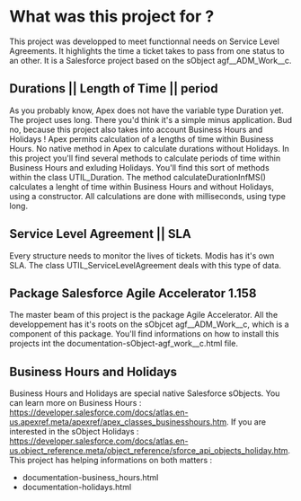 # What was this project for ?
This project was developped to meet functionnal needs on Service Level Agreements. It highlights the time a ticket takes to pass from one status to an other. It is a Salesforce project based on the sObject agf__ADM_Work__c.

## Durations || Length of Time || period

As you probably know, Apex does not have the variable type Duration yet. The project uses long. There you'd think it's a simple minus application. Bud no, because this project also takes into account Business Hours and Holidays !
Apex permits calculation of a lengths of time within Business Hours. No native method in Apex to calculate durations without Holidays. 
In this project you'll find several methods to calculate periods of time within Business Hours and exluding Holidays. You'll find this sort of methods within the class  UTIL_Duration. The method calculateDurationInfMS() calculates a lenght of time within Business Hours and without Holidays, using a constructor.
All calculations are done with milliseconds, using type long.

## Service Level Agreement || SLA

Every structure needs to monitor the lives of tickets. Modis has it's own SLA. The class UTIL_ServiceLevelAgreement deals with this type of data.

## Package Salesforce Agile Accelerator 1.158

The master beam of this project is the package Agile Accelerator. All the developpement has it's roots on the sObjcet agf__ADM_Work__c, which is a component of this package. You'll find informations on how to install this projects int the documentation-sObject-agf_work__c.html file.

## Business Hours and Holidays

Business Hours and Holidays are special native Salesforce sObjects. 
You can learn more on Business Hours : https://developer.salesforce.com/docs/atlas.en-us.apexref.meta/apexref/apex_classes_businesshours.htm.
If you are interested in the sObject Holidays : https://developer.salesforce.com/docs/atlas.en-us.object_reference.meta/object_reference/sforce_api_objects_holiday.htm.
This project has helping informations on both matters :
- documentation-business_hours.html
- documentation-holidays.html
